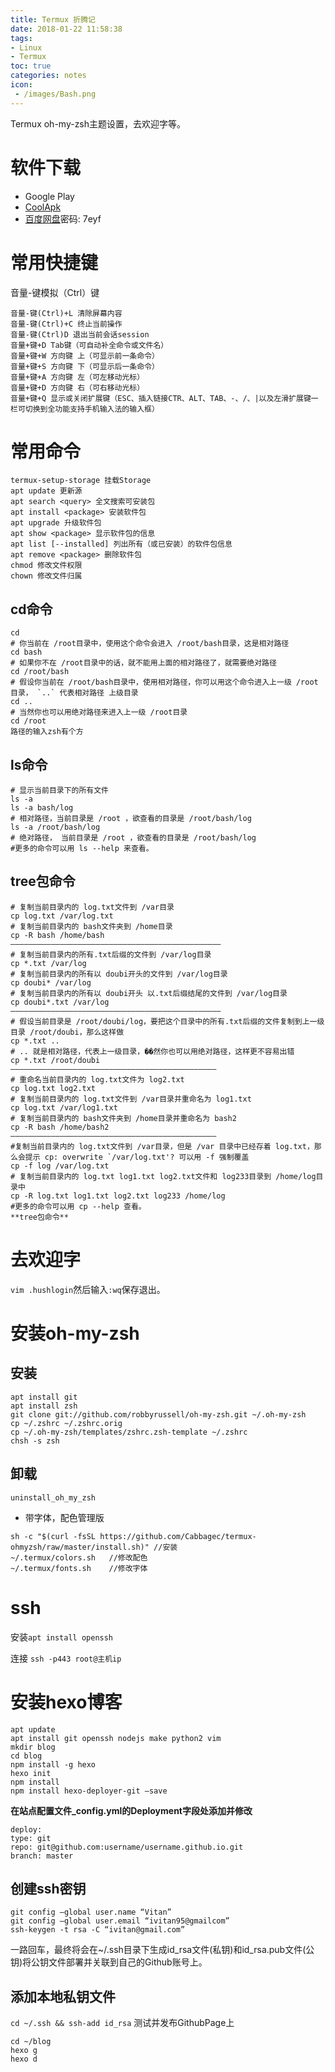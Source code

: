 ```yaml
---
title: Termux 折腾记
date: 2018-01-22 11:58:38
tags:
- Linux
- Termux
toc: true
categories: notes
icon:
 - /images/Bash.png
---
```

Termux oh-my-zsh主题设置，去欢迎字等。

# 软件下载
- Google Play
- [CoolApk](https://www.coolapk.com/apk/com.termux)
- [百度网盘]( https://pan.baidu.com/s/1zNrdz8Doed0wIob7bftXwQ)密码: 7eyf

# **常用快捷键**
音量-键模拟（Ctrl）键

```
音量-键(Ctrl)+L 清除屏幕内容
音量-键(Ctrl)+C 终止当前操作
音量-键(Ctrl)D 退出当前会话session
音量+键+D Tab键（可自动补全命令或文件名）
音量+键+W 方向键 上（可显示前一条命令）
音量+键+S 方向键 下（可显示后一条命令）
音量+键+A 方向键 左（可左移动光标）
音量+键+D 方向键 右（可右移动光标）
音量+键+Q 显示或关闭扩展键（ESC、插入链接CTR、ALT、TAB、-、/、|以及左滑扩展键一栏可切换到全功能支持手机输入法的输入框）
```
# **常用命令**
```
termux-setup-storage 挂载Storage
apt update 更新源
apt search <query> 全文搜索可安装包
apt install <package> 安装软件包
apt upgrade 升级软件包
apt show <package> 显示软件包的信息
apt list [--installed] 列出所有（或已安装）的软件包信息
apt remove <package> 删除软件包
chmod 修改文件权限
chown 修改文件归属
```
## **cd命令**

```
cd
# 你当前在 /root目录中，使用这个命令会进入 /root/bash目录，这是相对路径
cd bash
# 如果你不在 /root目录中的话，就不能用上面的相对路径了，就需要绝对路径
cd /root/bash
# 假设你当前在 /root/bash目录中，使用相对路径，你可以用这个命令进入上一级 /root目录， `..` 代表相对路径 上级目录
cd ..
# 当然你也可以用绝对路径来进入上一级 /root目录
cd /root
路径的输入zsh有个方
```

## ls命令
```
# 显示当前目录下的所有文件
ls -a
ls -a bash/log
# 相对路径，当前目录是 /root ，欲查看的目录是 /root/bash/log
ls -a /root/bash/log
# 绝对路径， 当前目录是 /root ，欲查看的目录是 /root/bash/log
#更多的命令可以用 ls --help 来查看。
```

## tree包命令

```
# 复制当前目录内的 log.txt文件到 /var目录
cp log.txt /var/log.txt
# 复制当前目录内的 bash文件夹到 /home目录
cp -R bash /home/bash
———————————————————————————————————————————————
# 复制当前目录内的所有.txt后缀的文件到 /var/log目录
cp *.txt /var/log
# 复制当前目录内的所有以 doubi开头的文件到 /var/log目录
cp doubi* /var/log
# 复制当前目录内的所有以 doubi开头 以.txt后缀结尾的文件到 /var/log目录
cp doubi*.txt /var/log
———————————————————————————————————————————————
# 假设当前目录是 /root/doubi/log，要把这个目录中的所有.txt后缀的文件复制到上一级目录 /root/doubi，那么这样做
cp *.txt ..
# .. 就是相对路径，代表上一级目录，��然你也可以用绝对路径，这样更不容易出错
cp *.txt /root/doubi
——————————————————————————————————————————————
# 重命名当前目录内的 log.txt文件为 log2.txt
cp log.txt log2.txt
# 复制当前目录内的 log.txt文件到 /var目录并重命名为 log1.txt
cp log.txt /var/log1.txt
# 复制当前目录内的 bash文件夹到 /home目录并重命名为 bash2
cp -R bash /home/bash2
——————————————————————————————————————————————
#复制当前目录内的 log.txt文件到 /var目录，但是 /var 目录中已经存着 log.txt，那么会提示 cp: overwrite `/var/log.txt'? 可以用 -f 强制覆盖
cp -f log /var/log.txt
# 复制当前目录内的 log.txt log1.txt log2.txt文件和 log233目录到 /home/log目录中
cp -R log.txt log1.txt log2.txt log233 /home/log
#更多的命令可以用 cp --help 查看。
**tree包命令**
```

# 去欢迎字
`vim .hushlogin`然后输入`:wq`保存退出。

# 安装oh-my-zsh
## 安装
```
apt install git
apt install zsh
git clone git://github.com/robbyrussell/oh-my-zsh.git ~/.oh-my-zsh
cp ~/.zshrc ~/.zshrc.orig
cp ~/.oh-my-zsh/templates/zshrc.zsh-template ~/.zshrc
chsh -s zsh
```
## 卸载
```
uninstall_oh_my_zsh
```
- 带字体，配色管理版
```
sh -c "$(curl -fsSL https://github.com/Cabbagec/termux-ohmyzsh/raw/master/install.sh)" //安装
~/.termux/colors.sh   //修改配色
~/.termux/fonts.sh    //修改字体
```
# **ssh**
安装`apt install openssh`

连接 `ssh -p443 root@主机ip`


# 安装hexo博客
```
apt update
apt install git openssh nodejs make python2 vim
mkdir blog
cd blog
npm install -g hexo
hexo init
npm install
npm install hexo-deployer-git –save
```
**在站点配置文件_config.yml的Deployment字段处添加并修改**
```
deploy:
type: git
repo: git@github.com:username/username.github.io.git
branch: master
```
## 创建ssh密钥
```
git config –global user.name “Vitan”
git config –global user.email “ivitan95@gmailcom”
ssh-keygen -t rsa -C “ivitan@gmail.com”
```
一路回车，最终将会在~/.ssh目录下生成id_rsa文件(私钥)和id_rsa.pub文件(公钥)将公钥文件部署并关联到自己的Github账号上。

## 添加本地私钥文件
`cd ~/.ssh && ssh-add id_rsa`
测试并发布GithubPage上
```
cd ~/blog
hexo g
hexo d
```
